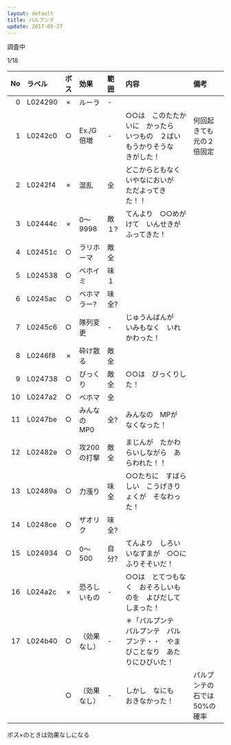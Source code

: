 ```yaml
---
layout: default
title: パルプンテ
update: 2017-05-27
---
```


調査中

1/18

| No | ラベル  | ボス | 効果         | 範囲 | 内容 | 備考 |
|---:|:--------|:----:|:-------------|:-----|:-----|:-----|
|  0 | L024290 |  ×  | ルーラ       |  -   |
|  1 | L0242c0 |  ○  | Ex./G倍増    |  -   | ○○は　このたたかいに　かったら　いつもの　２ばい　もうかりそうな　きがした！ | 何回起きても元の２倍固定 |
|  2 | L0242f4 |  ×  | 混乱         |  全  | どこからともなく　いやなにおいが　ただよってきた！！
|  3 | L02444c |  ×  | 0～9998      | 敵１?| てんより　○○めがけて　いんせきが　ふってきた！
|  4 | L02451c |  ○  | ラリホーマ   | 敵全 |
|  5 | L024538 |  ○  | ベホイミ     | 味１ |
|  6 | L0245ac |  ○  | ベホマラー?  | 味全?|
|  7 | L0245c6 |  ○  | 隊列変更     |  -   | じゅうんばんが　いみもなく　いれかわった！
|  8 | L0246f8 |  ×  | 砕け散る     | 敵全 |
|  9 | L024738 |  ○  | びっくり     | 敵全 | ○○は　びっくりした！
| 10 | L0247a2 |  ○  | ベホマ       |  全  |
| 11 | L0247be |  ○  | みんなのMP0  |  全? | みんなの　MPが　なくなった！
| 12 | L02482e |  ○  | 攻200の打撃  | 敵全 | まじんが　たかわらいしながら　あらわれた！！
| 13 | L02489a |  ○  | 力漲り       | 味全 | ○○たちに　すばらしい　こうげきりょくが　そなわった！
| 14 | L0248ce |  ○  | ザオリク     | 味全?|
| 15 | L024934 |  ○  | 0～500       | 自分?| てんより　しろいいなずまが　○○に　ふりそそいだ！
| 16 | L024a2c |  ×  | 恐ろしいもの |  -   | ○○は　とてつもなく　おそろしいものを　よびだしてしまった！
| 17 | L024b40 |  ○  | （効果なし） |  -   | ＊「パルプンテ　パルプンテ　パルプンテ・・　やまびことなり　あたりにひびいた！
|    |         |  ○  | （効果なし） |  -   | しかし　なにも　おきなかった！ | パルプンテの石では50%の確率 |

ボス×のときは効果なしになる
